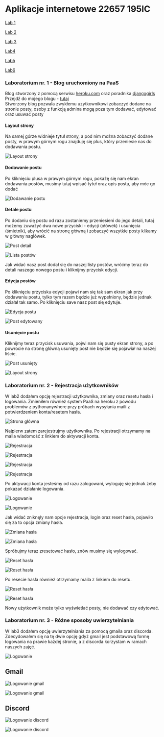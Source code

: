 # Aplikacje internetowe 22657 195IC

<p><a href="#Lab1">Lab 1</a></p>  
<p><a href="#Lab2">Lab 2</a></p>  
<p><a href="#Lab3">Lab 3</a></p>

[Lab4](https://github.com/bchanowski/aplikacje-internetowe-22657-195IC/tree/main/lab4/myapi)  

[Lab5](https://github.com/bchanowski/aplikacje-internetowe-22657-195IC/tree/main/lab5/lab5)  

[Lab6](https://github.com/bchanowski/aplikacje-internetowe-22657-195IC/tree/main/lab4/myapi)  

<a id="Lab1"></a>
### Laboratorium nr. 1 - Blog uruchomiony na PaaS  
Blog stworzony z pomocą serwisu [heroku.com](https://www.heroku.com) oraz poradnika [djangogirls](https://tutorial.djangogirls.org/pl/)  
Przejdź do mojego blogu - [tutaj](https://blog-22657.herokuapp.com/)  
Stworzony blog pozwala zwykłemu uzytkownikowi zobaczyć dodane na stronie posty, osoby z funkcją admina mogą poza tym dodawać, edytować oraz usuwać posty  
  
#### Layout strony
Na samej górze widnieje tytuł strony, a pod nim można zobaczyć dodane posty, w prawym górnym rogu znajduję się plus, który przeniesie nas do dodawania postu.

![Layout strony](/assets/layout-strony.png "Layout strony")
  
#### Dodawanie postu  
Po kliknięciu plusa w prawym górnym rogu, pokażę się nam ekran dodawania postów, musimy tutaj wpisać tytuł oraz opis postu, aby móc go dodać

![Dodawanie postu](/assets/dodaj-post.png "Dodawania postu")

#### Detale postu

Po dodaniu się postu od razu zostaniemy przeniesieni do jego detali, tutaj możemy zuważyć dwa nowe przyciski - edycji (ołówek) i usunięcia (śmietnik), aby wrócić na stronę główną i zobaczyć wszytkie posty klikamy w główny nagłówek.

![Post detail](/assets/post-detail.png "Post detail")

![Lista postów](/assets/post-list.png "Lista postów")

Jak widać nasz post dodał się do naszej listy postów, wróćmy teraz do detali naszego nowego postu i kliknijmy przycisk edycji.

#### Edycja postów

Po kliknięciu przycisku edycji pojawi nam się tak sam ekran jak przy dodawaniu postu, tylko tym razem będzie już wypełniony, będzie jednak działał tak samo. Po kliknięciu save nasz post się edytuje.

![Edycja postu](/assets/post-edycja.png "Edycja postu")

![Post edytowany](/assets/post-edytowany.png "Post edytowany")


#### Usunięcie postu

Kliknijmy teraz przycisk usuwania, pojwi nam się pusty ekran strony, a po powrocie na stronę główną usunięty post nie będzie się pojawiał na naszej liście.

![Post usunięty](/assets/post-del.png "Post usunięty")

![Layout strony](/assets/layout-strony.png "Layout strony")  

<a id="Lab2"></a>
### Laboratorium nr. 2 - Rejestracja użytkowników  

W lab2 dodałem opcję rejestracji użytkownika, zmiany oraz resetu hasła i logowania.  Zmieniłem również system PaaS na heroku z powodu problemów z pythonanywhere przy próbach wysyłania maili z potwierdzeniem konta/resetem hasła.

![Strona główna](/assets/str-glw-no-user.png "Strona głowna")

Najpierw zatem zarejestrujmy użytkownika. Po rejestracji otrzymamy na maila wiadomość z linkiem do aktywacji konta.

![Rejestracja](/assets/signup.png "Rejestracja")

![Rejestracja](/assets/signup-done.png "Rejestracja")

![Rejestracja](/assets/signup-activate.png "Rejestracja")

![Rejestracja](/assets/signup-activate-done.png "Rejestracja")  

Po aktywacji konta jesteśmy od razu zalogowani, wyloguję się jednak żeby pokazać działanie logowania.

![Logowanie](/assets/login.png "Logowanie")

![Logowanie](/assets/login-done.png "Logowanie")  

Jak widać zniknęły nam opcje rejestracja, login oraz reset hasła, pojawiło się za to opcja zmiany hasła.  

![Zmiana hasła](/assets/chng-pass.png "Zmiana hasła")  

![Zmiana hasła](/assets/chng-pass-done.png "Zmiana hasła")  

Spróbujmy teraz zresetować hasło, znów musimy się wylogować.

![Reset hasła](/assets/reset-pass.png "Reset hasła")

![Reset hasła](/assets/reset-pass-done.png "Reset hasła")  

Po resecie hasła również otrzymamy maila z linkiem do resetu.

![Reset hasła](/assets/reset-pass-mail.png "Reset hasła")

![Reset hasła](/assets/reset-pass-mail-done.png "Reset hasła")  

Nowy użytkownik może tylko wyświetlać posty, nie dodawać czy edytować.  

<a id="Lab3"></a>
### Laboratorium nr. 3 - Różne sposoby uwierzytelniania  

W lab3 dodałem opcję uwierzytelniania za pomocą gmaila oraz discorda. Zdecydowałem się na tę dwie opcję gdyż gmail jest podstawową formę logowania na prawie każdej stronie, a z discorda korzystam w ramach naszych zajęć.  

![Logowanie](/assets/login-auth.png "Logowanie")  

## Gmail  

![Logowanie gmail](/assets/login-gmail.png "Logowanie gmail")  

![Logowanie gmail](/assets/login-gmail-done.png "Logowanie gmail")  

## Discord  

![Logowanie discord](/assets/login-discord.png "Logowanie discord")  

![Logowanie discord](/assets/login-discord-done.png "Logowanie discord")  


